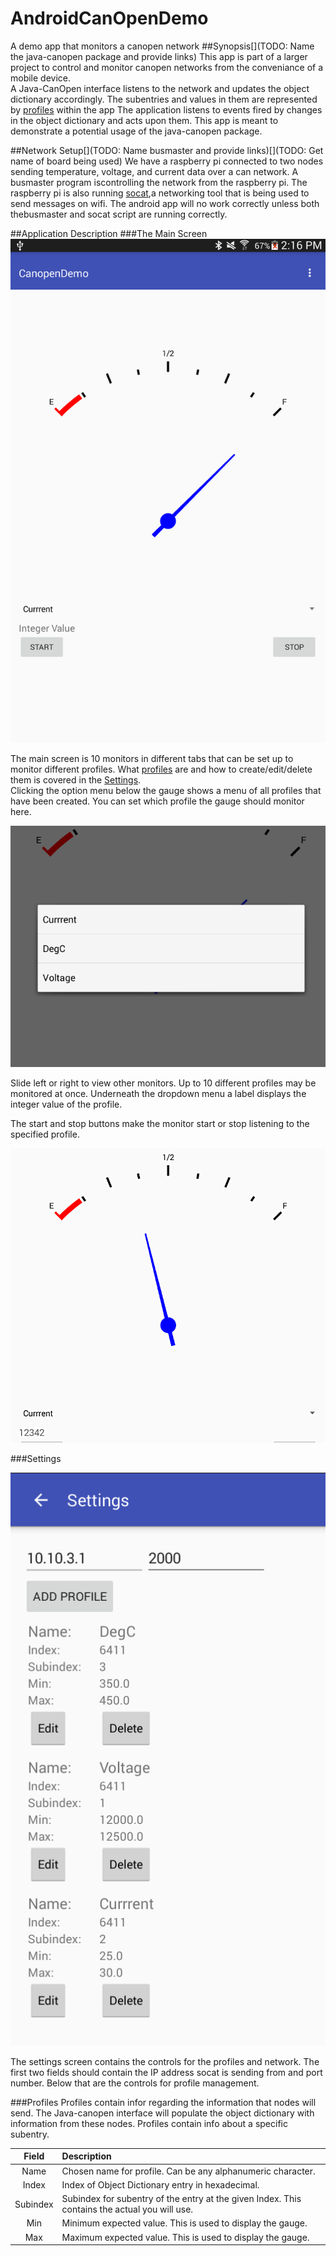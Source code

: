 # AndroidCanOpenDemo
A demo app that monitors a canopen network
##Synopsis[](TODO: Name the java-canopen package and provide links)
This app is part of a larger project to control and monitor canopen networks from the conveniance of a mobile device.  
A Java-CanOpen interface  listens to the network and updates the object dictionary accordingly. The subentries and values in them are represented by [profiles](#profiles) within the app
The application listens to events fired by changes in the object dictionary and acts upon them. This app is meant to 
demonstrate a potential usage of the java-canopen package.  

##Network Setup[](TODO: Name busmaster and provide links)[](TODO: Get name of board being used)
We have a raspberry pi connected to two nodes sending temperature, voltage, and current data over a can network. A busmaster program iscontrolling the network from the raspberry pi. The raspberry pi is also running [socat](http://www.dest-unreach.org/socat/),a networking tool that is being used to send messages on wifi. The android app will no work correctly unless both thebusmaster and socat script are running correctly.

##Application Description
###The Main Screen
![main screen]( https://github.com/Awalrod/AndroidCanOpenDemo/blob/master/images/appMainScreen.png )  

The main screen is 10 monitors in different tabs that can be set up to monitor different profiles. What [profiles](#profiles) are and how to create/edit/delete them is covered in the [Settings](#settings).  
Clicking the option menu below the gauge shows a menu of all profiles that have been created. You can set which profile the gauge should monitor here.  

![profile dropdown](https://github.com/Awalrod/AndroidCanOpenDemo/blob/master/images/appProfileDropdown.png)  

Slide left or right to view other monitors. Up to 10 different profiles may be monitored at once. Underneath the dropdown menu a label displays the integer value of the profile.  

The start and stop buttons make the monitor start or stop listening to the specified profile.

![listening to profile](https://github.com/Awalrod/AndroidCanOpenDemo/blob/master/images/appMainListening.png)


###Settings  

![settings screen](https://github.com/Awalrod/AndroidCanOpenDemo/blob/master/images/appSettingsScreen.png)  

The settings screen contains the controls for the profiles and network. The first two fields should contain the IP address socat is sending from and port number. Below that are the controls for profile management.

###Profiles
Profiles contain infor regarding the information that nodes will send. The Java-canopen interface will populate the object dictionary with information from these nodes. Profiles contain info about a specific subentry.  

|Field   |Description|
|:------:|:----------|
|Name    |Chosen name for profile. Can be any alphanumeric character.|
|Index   |Index of Object Dictionary entry in hexadecimal.|
|Subindex|Subindex for subentry of the entry at the given Index. This contains the actual you will use.|
|Min     |Minimum expected value. This is used to display the gauge.|
|Max     |Maximum expected value. This is used to display the gauge.|  

